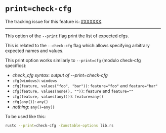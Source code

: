 # `print=check-cfg`

The tracking issue for this feature is: [#XXXXXX](https://github.com/rust-lang/rust/issues/XXXXXX).

------------------------

This option of the `--print` flag print the list of expected cfgs.

This is related to the `--check-cfg` flag which allows specifying arbitrary expected
names and values.

This print option works similarly to `--print=cfg` (modulo check-cfg specifics):
 - *check_cfg syntax*: *output of --print=check-cfg*
 - `cfg(windows)`: `windows`
 - `cfg(feature, values("foo", "bar"))`: `feature="foo"` and `feature="bar"`
 - `cfg(feature, values(none(), ""))`: `feature` and `feature=""`
 - `cfg(feature, values(any()))`: `feature=any()`
 - `cfg(any())`: `any()`
 - *nothing*: `any()=any()`

To be used like this:

```bash
rustc --print=check-cfg -Zunstable-options lib.rs
```
